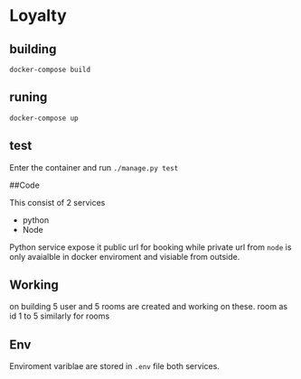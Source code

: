 # Loyalty

## building

`docker-compose build`

## runing
`docker-compose up`

## test

Enter the container and run `./manage.py test`

##Code

This consist of 2 services 

* python 
* Node

Python service expose it public url for booking while private url from `node` is only avaialble in docker enviroment and visiable from outside.

## Working
on building 5 user and 5 rooms are created and working on these. room as id 1 to 5 similarly for rooms

## Env
Enviroment variblae are stored in `.env` file both services.

